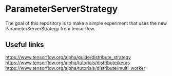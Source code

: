 # ParameterServerStrategy

The goal of this repository is to make a simple experiment that uses the new ParameterServerStrategy
from tensorflow.

## Useful links

https://www.tensorflow.org/alpha/guide/distribute_strategy
https://www.tensorflow.org/alpha/tutorials/distribute/keras
https://www.tensorflow.org/alpha/tutorials/distribute/multi_worker

